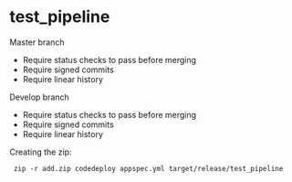 # test_pipeline

Master branch

* Require status checks to pass before merging
* Require signed commits
* Require linear history

Develop branch

* Require status checks to pass before merging
* Require signed commits
* Require linear history

Creating the zip:

     zip -r add.zip codedeploy appspec.yml target/release/test_pipeline
